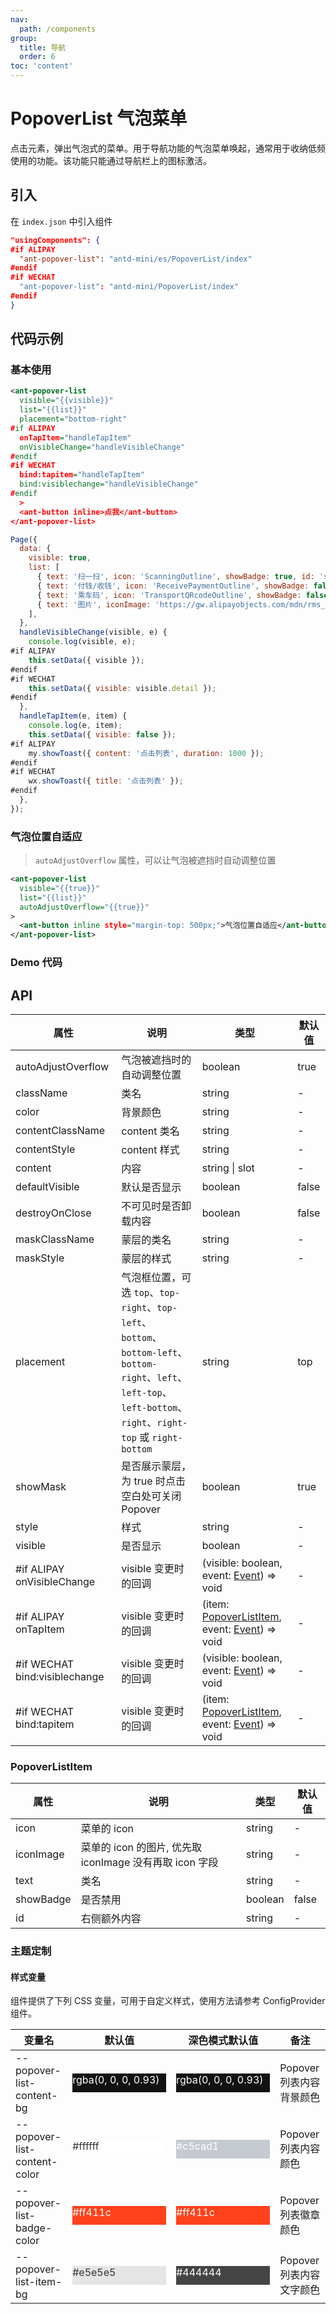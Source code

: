 ```yaml
---
nav:
  path: /components
group:
  title: 导航
  order: 6
toc: 'content'
---
```


# PopoverList 气泡菜单

点击元素，弹出气泡式的菜单。用于导航功能的气泡菜单唤起，通常用于收纳低频使用的功能。该功能只能通过导航栏上的图标激活。

## 引入

在 `index.json` 中引入组件

```json
"usingComponents": {
#if ALIPAY
  "ant-popover-list": "antd-mini/es/PopoverList/index"
#endif
#if WECHAT
  "ant-popover-list": "antd-mini/PopoverList/index"
#endif
}
```

## 代码示例

### 基本使用

```xml
<ant-popover-list
  visible="{{visible}}"
  list="{{list}}"
  placement="bottom-right"
#if ALIPAY
  onTapItem="handleTapItem"
  onVisibleChange="handleVisibleChange"
#endif
#if WECHAT
  bind:tapitem="handleTapItem"
  bind:visiblechange="handleVisibleChange"
#endif
  >
  <ant-button inline>点我</ant-button>
</ant-popover-list>
```

```js
Page({
  data: {
    visible: true,
    list: [
      { text: '扫一扫', icon: 'ScanningOutline', showBadge: true, id: 'scan', },
      { text: '付钱/收钱', icon: 'ReceivePaymentOutline', showBadge: false, id: 'pay', },
      { text: '乘车码', icon: 'TransportQRcodeOutline', showBadge: false, id: 'code', },
      { text: '图片', iconImage: 'https://gw.alipayobjects.com/mdn/rms_ce4c6f/afts/img/A*XMCgSYx3f50AAAAAAAAAAABkARQnAQ', showBadge: false, id: 'image', },
    ],
  },
  handleVisibleChange(visible, e) {
    console.log(visible, e);
#if ALIPAY
    this.setData({ visible });
#endif
#if WECHAT
    this.setData({ visible: visible.detail });
#endif
  },
  handleTapItem(e, item) {
    console.log(e, item);
    this.setData({ visible: false });
#if ALIPAY
    my.showToast({ content: '点击列表', duration: 1000 });
#endif
#if WECHAT
    wx.showToast({ title: '点击列表' });
#endif
  },
});
```

### 气泡位置自适应

> `autoAdjustOverflow` 属性，可以让气泡被遮挡时自动调整位置

```xml
<ant-popover-list
  visible="{{true}}"
  list="{{list}}"
  autoAdjustOverflow="{{true}}"
>
  <ant-button inline style="margin-top: 500px;">气泡位置自适应</ant-button>
</ant-popover-list>
```

### Demo 代码

<code src='../../demo/pages/PopoverList/index'></code>

## API

| 属性                          | 说明                                                                                                                                                                | 类型                                                                                                                         | 默认值 |
| ----------------------------- | ------------------------------------------------------------------------------------------------------------------------------------------------------------------- | ---------------------------------------------------------------------------------------------------------------------------- | ------ |
| autoAdjustOverflow            | 气泡被遮挡时的自动调整位置                                                                                                                                          | boolean                                                                                                                      | true   |
| className                     | 类名                                                                                                                                                                | string                                                                                                                       | -      |
| color                         | 背景颜色                                                                                                                                                            | string                                                                                                                       | -      |
| contentClassName              | content 类名                                                                                                                                                        | string                                                                                                                       | -      |
| contentStyle                  | content 样式                                                                                                                                                        | string                                                                                                                       | -      |
| content                       | 内容                                                                                                                                                                | string \| slot                                                                                                               | -      |
| defaultVisible                | 默认是否显示                                                                                                                                                        | boolean                                                                                                                      | false  |
| destroyOnClose                | 不可见时是否卸载内容                                                                                                                                                | boolean                                                                                                                      | false  |
| maskClassName                 | 蒙层的类名                                                                                                                                                          | string                                                                                                                       | -      |
| maskStyle                     | 蒙层的样式                                                                                                                                                          | string                                                                                                                       | -      |
| placement                     | 气泡框位置，可选 `top`、`top-right`、`top-left`、`bottom`、`bottom-left`、`bottom-right`、`left`、`left-top`、`left-bottom`、`right`、`right-top` 或 `right-bottom` | string                                                                                                                       | top    |
| showMask                      | 是否展示蒙层，为 true 时点击空白处可关闭 Popover                                                                                                                    | boolean                                                                                                                      | true   |
| style                         | 样式                                                                                                                                                                | string                                                                                                                       | -      |
| visible                       | 是否显示                                                                                                                                                            | boolean                                                                                                                      | -      |
| #if ALIPAY onVisibleChange    | visible 变更时的回调                                                                                                                                                | (visible: boolean, event: [Event](https://opendocs.alipay.com/mini/framework/event-object)) => void                          | -      |
| #if ALIPAY onTapItem          | visible 变更时的回调                                                                                                                                                | (item: [PopoverListItem](#popoverlistitem), event: [Event](https://opendocs.alipay.com/mini/framework/event-object)) => void | -      |
| #if WECHAT bind:visiblechange | visible 变更时的回调                                                                                                                                                | (visible: boolean, event: [Event](https://opendocs.alipay.com/mini/framework/event-object)) => void                          | -      |
| #if WECHAT bind:tapitem       | visible 变更时的回调                                                                                                                                                | (item: [PopoverListItem](#popoverlistitem), event: [Event](https://opendocs.alipay.com/mini/framework/event-object)) => void | -      |

### PopoverListItem

| 属性      | 说明                                                    | 类型    | 默认值 |
| --------- | ------------------------------------------------------- | ------- | ------ |
| icon      | 菜单的 icon                                             | string  | -      |
| iconImage | 菜单的 icon 的图片, 优先取 iconImage 没有再取 icon 字段 | string  | -      |
| text      | 类名                                                    | string  | -      |
| showBadge | 是否禁用                                                | boolean | false  |
| id        | 右侧额外内容                                            | string  | -      |

### 主题定制

#### 样式变量

组件提供了下列 CSS 变量，可用于自定义样式，使用方法请参考 ConfigProvider 组件。

| 变量名                       | 默认值                                                                                                                    | 深色模式默认值                                                                                                            | 备注                     |
| ---------------------------- | ------------------------------------------------------------------------------------------------------------------------- | ------------------------------------------------------------------------------------------------------------------------- | ------------------------ |
| --popover-list-content-bg    | <div style="width: 150px; height: 30px; background-color: rgba(0, 0, 0, 0.93); color: #ffffff;">rgba(0, 0, 0, 0.93)</div> | <div style="width: 150px; height: 30px; background-color: rgba(0, 0, 0, 0.93); color: #ffffff;">rgba(0, 0, 0, 0.93)</div> | Popover 列表内容背景颜色 |
| --popover-list-content-color | <div style="width: 150px; height: 30px; background-color: #ffffff; color: #333333;">#ffffff</div>                         | <div style="width: 150px; height: 30px; background-color: #c5cad1; color: #ffffff;">#c5cad1</div>                         | Popover 列表内容颜色     |
| --popover-list-badge-color   | <div style="width: 150px; height: 30px; background-color: #ff411c; color: #ffffff;">#ff411c</div>                         | <div style="width: 150px; height: 30px; background-color: #ff411c; color: #ffffff;">#ff411c</div>                         | Popover 列表徽章颜色     |
|  --popover-list-item-bg      | <div style="width: 150px; height: 30px; background-color: #e5e5e5; color: #333333;">#e5e5e5</div>                         | <div style="width: 150px; height: 30px; background-color: #444444; color: #ffffff;">#444444</div>                         | Popover 列表内容文字颜色 |
